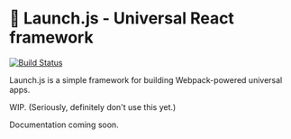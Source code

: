 # 🚀 Launch.js - Universal React framework

[![Build Status](https://travis-ci.org/launchjs/app.svg?branch=master)](https://travis-ci.org/launchjs/app)

Launch.js is a simple framework for building Webpack-powered universal apps.

WIP. (Seriously, definitely don't use this yet.)

Documentation coming soon.